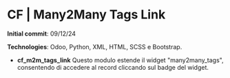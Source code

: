 # CF | Many2Many Tags Link

**Initial commit**: 09/12/24

**Technologies**: Odoo, Python, XML, HTML, SCSS e Bootstrap.

- **cf_m2m_tags_link** Questo modulo estende il widget "many2many_tags", consentendo di accedere al record cliccando sul
  badge del widget.